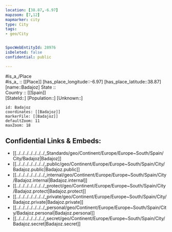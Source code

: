 ```yaml
---
location: [38.87,-6.97] 
mapzoom: [7,12] 
mapmarker: city 
type: City
tags:
- geo/City


SpocWebEntityId: 28976
isDeleted: false
confidential: public

---
```

#is_a_/Place  
#is_a_ :: [[Place]] 
[has_place_longitude::-6.97] 
[has_place_latitude::38.87] 
[name::Badajoz] 
State ::  
Country :: [[Spain]]  
[StateId::] 
[Population::] 
[Unknown::] 


```leaflet
id: Badajoz
coordinates: [[Badajoz]] 
markerFile: [[Badajoz]] 
defaultZoom: 11 
maxZoom: 18
```


## Confidential Links & Embeds: 
- [[../../../../../../../_Standards/geo/Continent/Europe/Europe~South/Spain/City/Badajoz|Badajoz]] 
- [[../../../../../../../_public/geo/Continent/Europe/Europe~South/Spain/City/Badajoz.public|Badajoz.public]] 
- [[../../../../../../../_internal/geo/Continent/Europe/Europe~South/Spain/City/Badajoz.internal|Badajoz.internal]] 
- [[../../../../../../../_protect/geo/Continent/Europe/Europe~South/Spain/City/Badajoz.protect|Badajoz.protect]] 
- [[../../../../../../../_private/geo/Continent/Europe/Europe~South/Spain/City/Badajoz.private|Badajoz.private]] 
- [[../../../../../../../_personal/geo/Continent/Europe/Europe~South/Spain/City/Badajoz.personal|Badajoz.personal]] 
- [[../../../../../../../_secret/geo/Continent/Europe/Europe~South/Spain/City/Badajoz.secret|Badajoz.secret]] 
